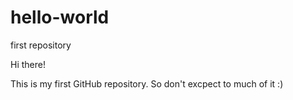 # hello-world
first repository

Hi there!

This is my first GitHub repository. So don't excpect to much of it :)
